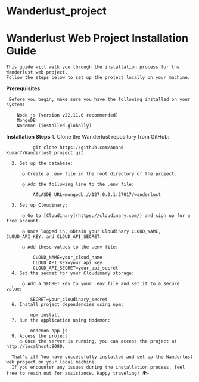 ﻿# Wanderlust_project
# Wanderlust Web Project Installation Guide

    This guide will walk you through the installation process for the Wanderlust web project. 
    Follow the steps below to set up the project locally on your machine.

__Prerequisites__

     Before you begin, make sure you have the following installed on your system:

        Node.js (version v22.11.0 recommended)
        MongoDB
        Nodemon (installed globally)
__Installation Steps__
      1. Clone the Wanderlust repository from GitHub:
      
              git clone https://github.com/Anand-Kumar7/Wanderlust_project.git
      
      2. Set up the database:
      
          ○ Create a .env file in the root directory of the project.
      
          ○ Add the following line to the .env file:
          
              ATLASDB_URL=mongodb://127.0.0.1:27017/wanderlust
          
      3. Set up Cloudinary:
      
          ○ Go to [Cloudinary](https://cloudinary.com/) and sign up for a free account.
          
          ○ Once logged in, obtain your Cloudinary CLOUD_NAME, CLOUD_API_KEY, and CLOUD_API_SECRET.
          
          ○ Add these values to the .env file:
          
              CLOUD_NAME=your_cloud_name
              CLOUD_API_KEY=your_api_key
              CLOUD_API_SECRET=your_api_secret
      4. Set the secret for your Cloudinary storage:
      
          ○ Add a SECRET key to your .env file and set it to a secure value:
         
             SECRET=your_cloudinary_secret
      6. Install project dependencies using npm:
      
             npm install
      7. Run the application using Nodemon:
      
             nodemon app.js
      9. Access the project:
         ○ Once the server is running, you can access the project at http://localhost:8080.
    
      That's it! You have successfully installed and set up the Wanderlust web project on your local machine. 
      If you encounter any issues during the installation process, feel free to reach out for assistance. Happy traveling! 🌍✈️
      
    
    
    
    
    
    
